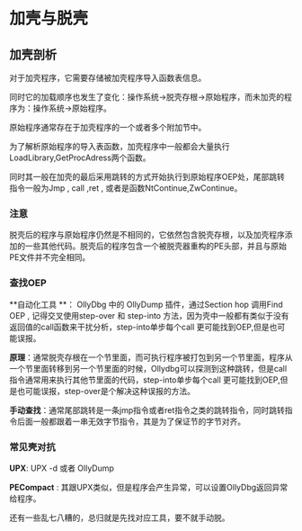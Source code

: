 # 加壳与脱壳

## 加壳剖析

对于加壳程序，它需要存储被加壳程序导入函数表信息。

同时它的加载顺序也发生了变化：操作系统->脱壳存根->原始程序，而未加壳的程序为：操作系统->原始程序。

原始程序通常存在于加壳程序的一个或者多个附加节中。

为了解析原始程序的导入表函数，加壳程序中一般都会大量执行LoadLibrary,GetProcAdress两个函数。

同时其一般在加壳的最后采用跳转的方式开始执行到原始程序OEP处，尾部跳转指令一般为Jmp , call ,ret , 或者是函数NtContinue,ZwContinue。

### 注意

脱壳后的程序与原始程序仍然是不相同的，它依然包含脱壳存根，以及加壳程序添加的一些其他代码。脱壳后的程序包含一个被脱壳器重构的PE头部，并且与原始PE文件并不完全相同。

### 查找OEP

**自动化工具 **： OllyDbg 中的 OllyDump 插件，通过Section hop 调用Find OEP , 记得交叉使用step-over 和 step-into 方法，因为壳中一般都有类似于没有返回值的call函数来干扰分析，step-into单步每个call 更可能找到OEP,但是也可能误报。

**原理**：通常脱壳存根在一个节里面，而可执行程序被打包到另一个节里面，程序从一个节里面转移到另一个节里面的时候，Ollydbg可以探测到这种跳转，但是call指令通常用来执行其他节里面的代码，step-into单步每个call 更可能找到OEP,但是也可能误报，step-over是个解决这种误报的方法。

**手动查找**：通常尾部跳转是一条jmp指令或者ret指令之类的跳转指令，同时跳转指令后面一般都跟着一串无效字节指令，其是为了保证节的字节对齐。

### 常见壳对抗

**UPX**:   UPX -d   或者 OllyDump

**PECompact** : 其跟UPX类似，但是程序会产生异常，可以设置OllyDbg返回异常给程序。

还有一些乱七八糟的，总归就是先找对应工具，要不就手动脱。











